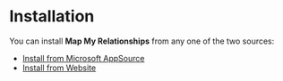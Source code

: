 # Installation

You can install **Map My Relationships** from any one of the two sources:

* [Install from Microsoft AppSource](https://docs.inogic.com/map-my-relationships/installation/install-from-microsoft-appsource)
* [Install from Website](https://docs.inogic.com/map-my-relationships/installation/untitled)

